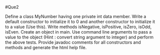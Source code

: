 #Que2

Define a class MyNumber having one private int data member. Write a default constructor to
initialize it to 0 and another constructor to initialize it to a value (Use this). Write methods
isNegative, isPositive, isZero, isOdd, isEven. Create an object in main. Use command line
arguments to pass a value to the object (Hint : convert string argument to integer) and perform the
above tests. Provide javadoc comments for all constructors and methods and generate the html
help file.
